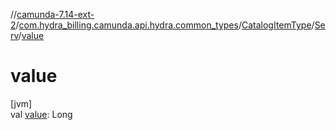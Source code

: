 //[camunda-7.14-ext-2](../../../../index.md)/[com.hydra_billing.camunda.api.hydra.common_types](../../index.md)/[CatalogItemType](../index.md)/[Serv](index.md)/[value](value.md)

# value

[jvm]\
val [value](value.md): Long
